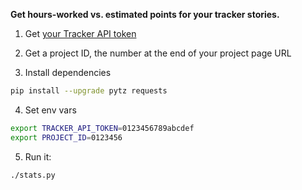 **Get hours-worked vs. estimated points for your tracker stories.**




1. Get [your Tracker API token](https://www.pivotaltracker.com/profile)

2. Get a project ID, the number at the end of your project page URL

3. Install dependencies
  ```bash
  pip install --upgrade pytz requests
  ```
  
4. Set env vars
  ```bash
  export TRACKER_API_TOKEN=0123456789abcdef
  export PROJECT_ID=0123456
  ```

5. Run it:
  ```bash
  ./stats.py
  ```
